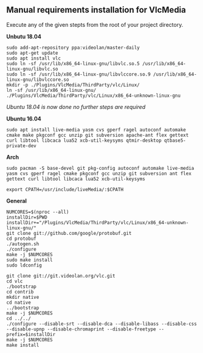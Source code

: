 ## Manual requirements installation for VlcMedia

Execute any of the given stepts from the root of your project directory.

**Unbutu 18.04**

```
sudo add-apt-repository ppa:videolan/master-daily
sudo apt-get update
sudo apt install vlc
sudo ln -sf /usr/lib/x86_64-linux-gnu/libvlc.so.5 /usr/lib/x86_64-linux-gnu/libvlc.so
sudo ln -sf /usr/lib/x86_64-linux-gnu/libvlccore.so.9 /usr/lib/x86_64-linux-gnu/libvlccore.so
mkdir -p ./Plugins/VlcMedia/ThirdParty/vlc/Linux/
ln -sf /usr/lib/x86_64-linux-gnu/ ./Plugins/VlcMedia/ThirdParty/vlc/Linux/x86_64-unknown-linux-gnu
```

_Ubuntu 18.04 is now done no further steps are required_

**Ubuntu 16.04**

`sudo apt install live-media yasm cvs gperf ragel autoconf automake cmake make pkgconf gcc unzip git subversion apache-ant flex gettext curl libtool libcaca lua52 xcb-util-keysyms qtmir-desktop qtbase5-private-dev`

**Arch**

`sudo pacman -S base-devel git pkg-config autoconf automake live-media yasm cvs gperf ragel cmake pkgconf gcc unzip git subversion ant flex gettext curl libtool libcaca lua52 xcb-util-keysyms`

`export CPATH=/usr/include/liveMedia/:$CPATH`

**General**

```
NUMCORES=$(nproc --all)
installDir=$PWD
installDir+="/Plugins/VlcMedia/ThirdParty/vlc/Linux/x86_64-unknown-linux-gnu/"
git clone git://github.com/google/protobuf.git
cd protobuf
./autogen.sh
./configure
make -j $NUMCORES
sudo make install
sudo ldconfig

git clone git://git.videolan.org/vlc.git
cd vlc
./bootstrap
cd contrib
mkdir native
cd native
../bootstrap
make -j $NUMCORES
cd ../../
./configure --disable-srt --disable-dca --disable-libass --disable-css --disable-upnp --disable-chromaprint --disable-freetype --prefix=$installDir
make -j $NUMCORES
make install
```


